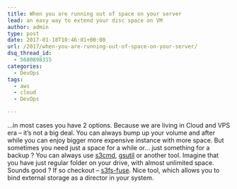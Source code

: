 ```yaml
---
title: When you are running out of space on your server
lead: an easy way to extend your disc space on VM
author: admin
type: post
date: 2017-01-18T10:46:01+00:00
url: /2017/when-you-are-running-out-of-space-on-your-server/
dsq_thread_id:
  - 5680898315
categories:
  - DevOps
tags:
  - aws
  - cloud
  - DevOps

---
```

&#8230;in most cases you have 2 options. Because we are living in Cloud and VPS era &#8211; it&#8217;s not a big deal. You can always bump up your volume and after while you can enjoy bigger more expensive instance with more space. But sometimes you need just a space for a while or&#8230; just something for a backup ? You can always use [s3cmd][0], [gsutil][1] or another tool. Imagine that you have just regular folder on your drive, with almost unlimited space. Sounds good ? If so checkout &#8211; [s3fs-fuse](https://github.com/s3fs-fuse/s3fs-fuse). Nice tool, which allows you to bind external storage as a director in your system.

 [0]: http://s3tools.org/s3cmd
 [1]: https://cloud.google.com/storage/docs/gsutil